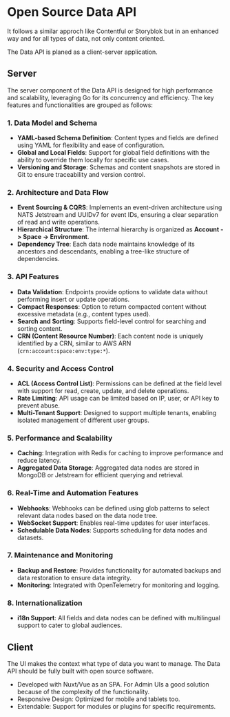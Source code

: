 # Open Source Data API

It follows a similar approch like Contentful or Storyblok but in an enhanced way and for all types of data, not only content oriented.

The Data API is planed as a client-server application.

## Server

The server component of the Data API is designed for high performance and scalability, leveraging Go for its concurrency and efficiency. The key features and functionalities are grouped as follows:

### 1. **Data Model and Schema**

- **YAML-based Schema Definition**: Content types and fields are defined using YAML for flexibility and ease of configuration.
- **Global and Local Fields**: Support for global field definitions with the ability to override them locally for specific use cases.
- **Versioning and Storage**: Schemas and content snapshots are stored in Git to ensure traceability and version control.

### 2. **Architecture and Data Flow**

- **Event Sourcing & CQRS**: Implements an event-driven architecture using NATS Jetstream and UUIDv7 for event IDs, ensuring a clear separation of read and write operations.
- **Hierarchical Structure**: The internal hierarchy is organized as **Account -> Space -> Environment**.
- **Dependency Tree**: Each data node maintains knowledge of its ancestors and descendants, enabling a tree-like structure of dependencies.

### 3. **API Features**

- **Data Validation**: Endpoints provide options to validate data without performing insert or update operations.
- **Compact Responses**: Option to return compacted content without excessive metadata (e.g., content types used).
- **Search and Sorting**: Supports field-level control for searching and sorting content.
- **CRN (Content Resource Number)**: Each content node is uniquely identified by a CRN, similar to AWS ARN (`crn:account:space:env:type:*`).

### 4. **Security and Access Control**

- **ACL (Access Control List)**: Permissions can be defined at the field level with support for read, create, update, and delete operations.
- **Rate Limiting**: API usage can be limited based on IP, user, or API key to prevent abuse.
- **Multi-Tenant Support**: Designed to support multiple tenants, enabling isolated management of different user groups.

### 5. **Performance and Scalability**

- **Caching**: Integration with Redis for caching to improve performance and reduce latency.
- **Aggregated Data Storage**: Aggregated data nodes are stored in MongoDB or Jetstream for efficient querying and retrieval.

### 6. **Real-Time and Automation Features**

- **Webhooks**: Webhooks can be defined using glob patterns to select relevant data nodes based on the data node tree.
- **WebSocket Support**: Enables real-time updates for user interfaces.
- **Schedulable Data Nodes**: Supports scheduling for data nodes and datasets.

### 7. **Maintenance and Monitoring**

- **Backup and Restore**: Provides functionality for automated backups and data restoration to ensure data integrity.
- **Monitoring**: Integrated with OpenTelemetry for monitoring and logging.

### 8. **Internationalization**

- **i18n Support**: All fields and data nodes can be defined with multilingual support to cater to global audiences.

## Client

The UI makes the context what type of data you want to manage. The Data API should be fully built with open source software.

- Developed with Nuxt/Vue as an SPA. For Admin UIs a good solution because of the complexity of the functionality.
- Responsive Design: Optimized for mobile and tablets too.
- Extendable: Support for modules or plugins for specific requirements.
